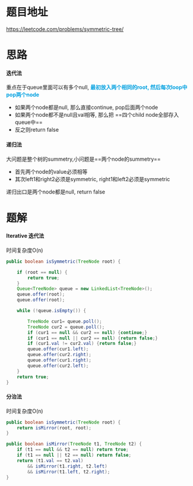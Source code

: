 # 题目地址

https://leetcode.com/problems/symmetric-tree/



# 思路

#### 迭代法

重点在于queue里面可以有多个null, <font color = grape>**最初放入两个相同的root, 然后每次loop中pop两个node**</font>

+ 如果两个node都是null, 那么直接continue, pop后面两个node
+ 如果两个node都不是null且val相等,  那么把 ==四个child node全部存入queue中==
+ 反之则return false

#### 递归法

大问题是整个树的summetry,小问题是==两个node的summetry==

+ 首先两个node的value必须相等
+ 其次left1和right2必须是symmetric, right1和left2必须是symmetric

递归出口是两个node都是null, return false



# 题解

#### Iterative 迭代法 

时间复杂度O(n)

```java
public boolean isSymmetric(TreeNode root) {

    if (root == null) {
        return true;
    }
    Queue<TreeNode> queue = new LinkedList<TreeNode>();
    queue.offer(root);
    queue.offer(root);

    while (!queue.isEmpty()) {

        TreeNode cur1= queue.poll();
        TreeNode cur2 = queue.poll();
        if (cur1 == null && cur2 == null) {continue;}
        if (cur1 == null || cur2 == null) {return false;}
        if (cur1.val != cur2.val) {return false;}
        queue.offer(cur1.left);
        queue.offer(cur2.right);
        queue.offer(cur1.right);
        queue.offer(cur2.left);
    } 
    return true;
}
```



#### 分治法

时间复杂度O(n)

```java
public boolean isSymmetric(TreeNode root) {
    return isMirror(root, root);
}

public boolean isMirror(TreeNode t1, TreeNode t2) {
    if (t1 == null && t2 == null) return true;
    if (t1 == null || t2 == null) return false;
    return (t1.val == t2.val)
        && isMirror(t1.right, t2.left)
        && isMirror(t1.left, t2.right);
}
```



